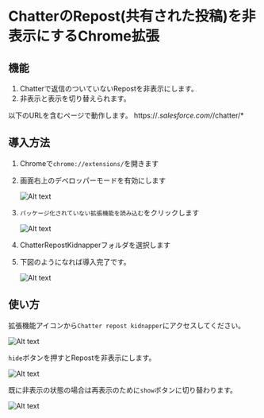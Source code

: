 # ChatterのRepost(共有された投稿)を非表示にするChrome拡張

## 機能

1. Chatterで返信のついていないRepostを非表示にします。
2. 非表示と表示を切り替えられます。

以下のURLを含むページで動作します。
https://*.salesforce.com/*/chatter/*

## 導入方法

1. Chromeで`chrome://extensions/`を開きます
2. 画面右上のデベロッパーモードを有効にします

    ![Alt text](image.png)

1. `パッケージ化されていない拡張機能を読み込む`をクリックします

    ![Alt text](image-1.png)

2. ChatterRepostKidnapperフォルダを選択します
3. 下図のようになれば導入完了です。

    ![Alt text](image-3.png)

## 使い方

拡張機能アイコンから`Chatter repost kidnapper`にアクセスしてください。

![Alt text](image-2.png)

`hide`ボタンを押すとRepostを非表示にします。

![Alt text](image-4.png)

既に非表示の状態の場合は再表示のために`show`ボタンに切り替わります。

![Alt text](image-5.png)
